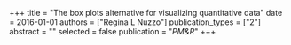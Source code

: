 +++
title = "The box plots alternative for visualizing quantitative data"
date = 2016-01-01
authors = ["Regina L Nuzzo"]
publication_types = ["2"]
abstract = ""
selected = false
publication = "*PM&R*"
+++

